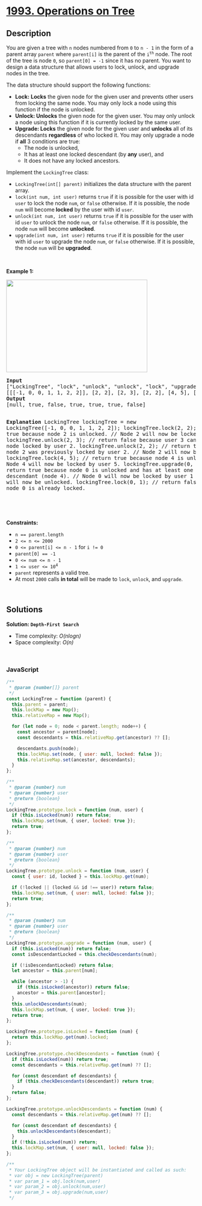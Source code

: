 # [1993. Operations on Tree](https://leetcode.com/problems/operations-on-tree)

## Description

<div class="elfjS" data-track-load="description_content"><p>You are given a tree with <code>n</code> nodes numbered from <code>0</code> to <code>n - 1</code> in the form of a parent array <code>parent</code> where <code>parent[i]</code> is the parent of the <code>i<sup>th</sup></code> node. The root of the tree is node <code>0</code>, so <code>parent[0] = -1</code> since it has no parent. You want to design a data structure that allows users to lock, unlock, and upgrade nodes in the tree.</p>

<p>The data structure should support the following functions:</p>

<ul>
	<li><strong>Lock:</strong> <strong>Locks</strong> the given node for the given user and prevents other users from locking the same node. You may only lock a node using this function if the node is unlocked.</li>
	<li><strong>Unlock: Unlocks</strong> the given node for the given user. You may only unlock a node using this function if it is currently locked by the same user.</li>
	<li><b>Upgrade</b><strong>: Locks</strong> the given node for the given user and <strong>unlocks</strong> all of its descendants <strong>regardless</strong> of who locked it. You may only upgrade a node if <strong>all</strong> 3 conditions are true:
	<ul>
		<li>The node is unlocked,</li>
		<li>It has at least one locked descendant (by <strong>any</strong> user), and</li>
		<li>It does not have any locked ancestors.</li>
	</ul>
	</li>
</ul>

<p>Implement the <code>LockingTree</code> class:</p>

<ul>
	<li><code>LockingTree(int[] parent)</code> initializes the data structure with the parent array.</li>
	<li><code>lock(int num, int user)</code> returns <code>true</code> if it is possible for the user with id <code>user</code> to lock the node <code>num</code>, or <code>false</code> otherwise. If it is possible, the node <code>num</code> will become<strong> locked</strong> by the user with id <code>user</code>.</li>
	<li><code>unlock(int num, int user)</code> returns <code>true</code> if it is possible for the user with id <code>user</code> to unlock the node <code>num</code>, or <code>false</code> otherwise. If it is possible, the node <code>num</code> will become <strong>unlocked</strong>.</li>
	<li><code>upgrade(int num, int user)</code> returns <code>true</code> if it is possible for the user with id <code>user</code> to upgrade the node <code>num</code>, or <code>false</code> otherwise. If it is possible, the node <code>num</code> will be <strong>upgraded</strong>.</li>
</ul>

<p>&nbsp;</p>
<p><strong class="example">Example 1:</strong></p>
<img alt="" src="https://assets.leetcode.com/uploads/2021/07/29/untitled.png" style="width: 375px; height: 246px;">
<pre><strong>Input</strong>
["LockingTree", "lock", "unlock", "unlock", "lock", "upgrade", "lock"]
[[[-1, 0, 0, 1, 1, 2, 2]], [2, 2], [2, 3], [2, 2], [4, 5], [0, 1], [0, 1]]
<strong>Output</strong>
[null, true, false, true, true, true, false]

<strong>Explanation</strong>
LockingTree lockingTree = new LockingTree([-1, 0, 0, 1, 1, 2, 2]);
lockingTree.lock(2, 2); // return true because node 2 is unlocked.
// Node 2 will now be locked by user 2.
lockingTree.unlock(2, 3); // return false because user 3 cannot unlock a node locked by user 2.
lockingTree.unlock(2, 2); // return true because node 2 was previously locked by user 2.
// Node 2 will now be unlocked.
lockingTree.lock(4, 5); // return true because node 4 is unlocked.
// Node 4 will now be locked by user 5.
lockingTree.upgrade(0, 1); // return true because node 0 is unlocked and has at least one locked descendant (node 4).
// Node 0 will now be locked by user 1 and node 4 will now be unlocked.
lockingTree.lock(0, 1); // return false because node 0 is already locked.

</pre>

<p>&nbsp;</p>
<p><strong>Constraints:</strong></p>

<ul>
	<li><code>n == parent.length</code></li>
	<li><code>2 &lt;= n &lt;= 2000</code></li>
	<li><code>0 &lt;= parent[i] &lt;= n - 1</code> for <code>i != 0</code></li>
	<li><code>parent[0] == -1</code></li>
	<li><code>0 &lt;= num &lt;= n - 1</code></li>
	<li><code>1 &lt;= user &lt;= 10<sup>4</sup></code></li>
	<li><code>parent</code> represents a valid tree.</li>
	<li>At most <code>2000</code> calls <strong>in total</strong> will be made to <code>lock</code>, <code>unlock</code>, and <code>upgrade</code>.</li>
</ul>
</div>

<p>&nbsp;</p>

## Solutions

**Solution: `Depth-First Search`**

- Time complexity: <em>O(nlogn)</em>
- Space complexity: <em>O(n)</em>

<p>&nbsp;</p>

### **JavaScript**

```js
/**
 * @param {number[]} parent
 */
const LockingTree = function (parent) {
  this.parent = parent;
  this.lockMap = new Map();
  this.relativeMap = new Map();

  for (let node = 0; node < parent.length; node++) {
    const ancestor = parent[node];
    const descendants = this.relativeMap.get(ancestor) ?? [];

    descendants.push(node);
    this.lockMap.set(node, { user: null, locked: false });
    this.relativeMap.set(ancestor, descendants);
  }
};

/**
 * @param {number} num
 * @param {number} user
 * @return {boolean}
 */
LockingTree.prototype.lock = function (num, user) {
  if (this.isLocked(num)) return false;
  this.lockMap.set(num, { user, locked: true });
  return true;
};

/**
 * @param {number} num
 * @param {number} user
 * @return {boolean}
 */
LockingTree.prototype.unlock = function (num, user) {
  const { user: id, locked } = this.lockMap.get(num);

  if (!locked || (locked && id !== user)) return false;
  this.lockMap.set(num, { user: null, locked: false });
  return true;
};

/**
 * @param {number} num
 * @param {number} user
 * @return {boolean}
 */
LockingTree.prototype.upgrade = function (num, user) {
  if (this.isLocked(num)) return false;
  const isDescendantLocked = this.checkDescendants(num);

  if (!isDescendantLocked) return false;
  let ancestor = this.parent[num];

  while (ancestor > -1) {
    if (this.isLocked(ancestor)) return false;
    ancestor = this.parent[ancestor];
  }
  this.unlockDescendants(num);
  this.lockMap.set(num, { user, locked: true });
  return true;
};

LockingTree.prototype.isLocked = function (num) {
  return this.lockMap.get(num).locked;
};

LockingTree.prototype.checkDescendants = function (num) {
  if (this.isLocked(num)) return true;
  const descendants = this.relativeMap.get(num) ?? [];

  for (const descendant of descendants) {
    if (this.checkDescendants(descendant)) return true;
  }
  return false;
};

LockingTree.prototype.unlockDescendants = function (num) {
  const descendants = this.relativeMap.get(num) ?? [];

  for (const descendant of descendants) {
    this.unlockDescendants(descendant);
  }
  if (!this.isLocked(num)) return;
  this.lockMap.set(num, { user: null, locked: false });
};

/**
 * Your LockingTree object will be instantiated and called as such:
 * var obj = new LockingTree(parent)
 * var param_1 = obj.lock(num,user)
 * var param_2 = obj.unlock(num,user)
 * var param_3 = obj.upgrade(num,user)
 */
```
